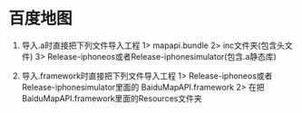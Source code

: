 # 百度地图 

1. 导入.a时直接把下列文件导入工程
1> mapapi.bundle
2> inc文件夹(包含头文件)
3>  Release-iphoneos或者Release-iphonesimulator(包含.a静态库)

2. 导入.framework时直接把下列文件导入工程
1> Release-iphoneos或者Release-iphonesimulator里面的
BaiduMapAPI.framework
2> 在把BaiduMapAPI.framework里面的Resources文件夹
